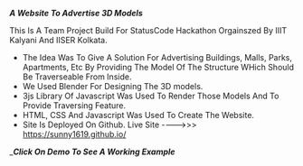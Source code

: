 _____A Website To Advertise 3D Models_____

 This Is A Team Project Build For StatusCode Hackathon Orgainszed By IIIT Kalyani And IISER Kolkata.

* The Idea Was To Give A Solution For Advertising Buildings, Malls, Parks, Apartments, Etc By Providing The Model Of The Structure WHich Should Be Traverseable From Inside.
* We Used Blender For Designing The 3D models.
* 3js Library Of Javascript Was Used To Render Those Models And To Provide Traversing Feature.
* HTML, CSS And Javascript Was Used To Create The Website.
* Site Is Deployed On Github. Live Site ---->>> https://sunny1619.github.io/

____Click On Demo To See A Working Example___

